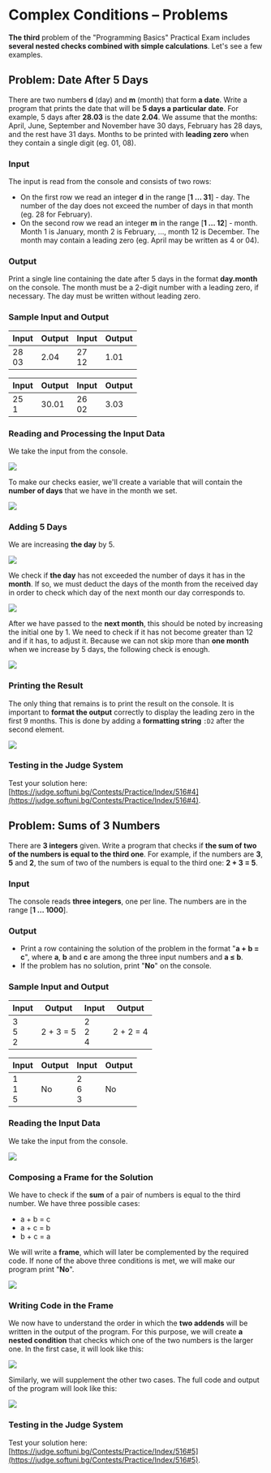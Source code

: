 # Complex Conditions – Problems

**The third** problem of the "Programming Basics" Practical Exam includes **several nested checks combined with simple calculations**. Let's see a few examples.


## Problem: Date After 5 Days

There are two numbers **d** (day) and **m** (month) that form **a date**. Write a program that prints the date that will be **5 days a particular date**. For example, 5 days after **28.03** is the date **2.04**. We assume that the months: April, June, September and November have 30 days, February has 28 days, and the rest have 31 days. Months to be printed with **leading zero** when they contain a single digit (eg. 01, 08).

### Input

The input is read from the console and consists of two rows:
- On the first row we read an integer **d** in the range [**1 … 31**] - day. The number of the day does not exceed the number of days in that month (eg. 28 for February).
- On the second row we read an integer **m** in the range [**1 … 12**] - month. Month 1 is January, month 2 is February,  …, month 12 is December. The month may contain a leading zero (eg. April may be written as 4 or 04).

### Output

Print a single line containing the date after 5 days in the format **day.month** on the console. The month must be a 2-digit number with a leading zero, if necessary. The day must be written without leading zero.

### Sample Input and Output

| Input | Output | Input | Output |
| --- | --- | --- | --- |
|28<br>03|2.04|27<br>12|1.01|

| Input | Output | Input | Output |
| --- | --- | --- | --- |
|25<br>1|30.01|26<br>02|3.03|

### Reading and Processing the Input Data

We take the input from the console.

![](/assets/chapter-8-1-images/05.Date-after-5-days-01.png)

To make our checks easier, we'll create a variable that will contain the **number of days** that we have in the month we set.

![](/assets/chapter-8-1-images/05.Date-after-5-days-02.png)

### Adding 5 Days

We are increasing **the day** by 5.

![](/assets/chapter-8-1-images/05.Date-after-5-days-03.png)

We check if **the day** has not exceeded the number of days it has in the **month**. If so, we must deduct the days of the month from the received day in order to check which day of the next month our day corresponds to.

![](/assets/chapter-8-1-images/05.Date-after-5-days-04.png)

After we have passed to the **next month**, this should be noted by increasing the initial one by 1. We need to check if it has not become greater than 12 and if it has, to adjust it. Because we can not skip more than **one month** when we increase by 5 days, the following check is enough.

![](/assets/chapter-8-1-images/05.Date-after-5-days-05.png)

### Printing the Result

The only thing that remains is to print the result on the console. It is important to **format the output** correctly to display the leading zero in the first 9 months. This is done by adding a **formatting string** `:D2` after the second element.

![](/assets/chapter-8-1-images/05.Date-after-5-days-06.png)

### Testing in the Judge System

Test your solution here: [https://judge.softuni.bg/Contests/Practice/Index/516#4](https://judge.softuni.bg/Contests/Practice/Index/516#4).


## Problem: Sums of 3 Numbers

There are **3 integers** given. Write a program that checks if **the sum of two of the numbers is equal to the third one**. For example, if the numbers are **3**, **5** and **2**, the sum of two of the numbers is equal to the third one: **2 + 3 = 5**.

### Input

The console reads **three integers**, one per line. The numbers are in the range [**1 … 1000**].

### Output

- Print a row containing the solution of the problem in the format "**a + b = c**", where **a**, **b** and **c** are among the three input numbers and **a ≤ b**.
- If the problem has no solution, print "**No**" on the console.

### Sample Input and Output

| Input | Output | Input | Output |
| --- | --- | --- | --- |
|3<br>5<br>2|2 + 3 = 5|2<br>2<br>4|2 + 2 = 4|

| Input | Output | Input | Output |
| --- | --- | --- | --- |
|1<br>1<br>5|No|2<br>6<br>3|No|

### Reading the Input Data

We take the input from the console.

![](/assets/chapter-8-1-images/06.Sums-3-numbers-01.png)

### Composing a Frame for the Solution

We have to check if the **sum** of a pair of numbers is equal to the third number. We have three possible cases:
* a + b = c
* a + c = b 
* b + c = a

We will write a **frame**, which will later be complemented by the required code. If none of the above three conditions is met, we will make our program print "**No**".

![](/assets/chapter-8-1-images/06.Sums-3-numbers-02.png)

### Writing Code in the Frame

We now have to understand the order in which the **two addends** will be written in the output of the program. For this purpose, we will create **a nested condition** that checks which one of the two numbers is the larger one. In the first case, it will look like this:

![](/assets/chapter-8-1-images/06.Sums-3-numbers-03.png)

Similarly, we will supplement the other two cases. The full code and output of the program will look like this:

![](/assets/chapter-8-1-images/06.Sums-3-numbers-04.png)

### Testing in the Judge System

Test your solution here: [https://judge.softuni.bg/Contests/Practice/Index/516#5](https://judge.softuni.bg/Contests/Practice/Index/516#5).
